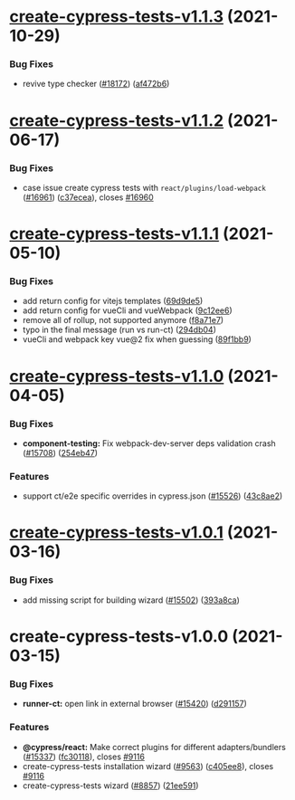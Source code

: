 # [create-cypress-tests-v1.1.3](https://github.com/cypress-io/cypress/compare/create-cypress-tests-v1.1.2...create-cypress-tests-v1.1.3) (2021-10-29)


### Bug Fixes

* revive type checker ([#18172](https://github.com/cypress-io/cypress/issues/18172)) ([af472b6](https://github.com/cypress-io/cypress/commit/af472b6419ecb2aec1abdb09df99b2fa5f56e033))

# [create-cypress-tests-v1.1.2](https://github.com/cypress-io/cypress/compare/create-cypress-tests-v1.1.1...create-cypress-tests-v1.1.2) (2021-06-17)


### Bug Fixes

* case issue create cypress tests with `react/plugins/load-webpack` ([#16961](https://github.com/cypress-io/cypress/issues/16961)) ([c37ecea](https://github.com/cypress-io/cypress/commit/c37ecea3ca462015637515b331d1c9828ac1ed29)), closes [#16960](https://github.com/cypress-io/cypress/issues/16960)

# [create-cypress-tests-v1.1.1](https://github.com/cypress-io/cypress/compare/create-cypress-tests-v1.1.0...create-cypress-tests-v1.1.1) (2021-05-10)


### Bug Fixes

* add return config for vitejs templates ([69d9de5](https://github.com/cypress-io/cypress/commit/69d9de581a03dce8e3535917a4cdcea8fa4eb6e9))
* add return config for vueCli and vueWebpack ([9c12ee6](https://github.com/cypress-io/cypress/commit/9c12ee6d8467c65414ab2d413a9c45b2bbec64e9))
* remove all of rollup, not supported anymore ([f8a71e7](https://github.com/cypress-io/cypress/commit/f8a71e75ae8208dc628d342cb1054c12f98338e9))
* typo in the final message (run vs run-ct) ([294db04](https://github.com/cypress-io/cypress/commit/294db04f042dba86b69bb15d847c80a2c4202e80))
* vueCli and webpack key vue@2 fix when guessing ([89f1bb9](https://github.com/cypress-io/cypress/commit/89f1bb9bc6bd987fbf6679a9d955c3587e69aa61))

# [create-cypress-tests-v1.1.0](https://github.com/cypress-io/cypress/compare/create-cypress-tests-v1.0.1...create-cypress-tests-v1.1.0) (2021-04-05)


### Bug Fixes

* **component-testing:** Fix webpack-dev-server deps validation crash ([#15708](https://github.com/cypress-io/cypress/issues/15708)) ([254eb47](https://github.com/cypress-io/cypress/commit/254eb47d91c75a9f56162e7493ab83e5be169935))


### Features

* support ct/e2e specific overrides in cypress.json ([#15526](https://github.com/cypress-io/cypress/issues/15526)) ([43c8ae2](https://github.com/cypress-io/cypress/commit/43c8ae2a7c20ba70a0bb0b45b8f6a086e2782f29))

# [create-cypress-tests-v1.0.1](https://github.com/cypress-io/cypress/compare/create-cypress-tests-v1.0.0...create-cypress-tests-v1.0.1) (2021-03-16)


### Bug Fixes

* add missing script for building wizard ([#15502](https://github.com/cypress-io/cypress/issues/15502)) ([393a8ca](https://github.com/cypress-io/cypress/commit/393a8ca9cac905e0f6d8623bff889b041dd076b6))

# create-cypress-tests-v1.0.0 (2021-03-15)


### Bug Fixes

* **runner-ct:** open link in external browser ([#15420](https://github.com/cypress-io/cypress/issues/15420)) ([d291157](https://github.com/cypress-io/cypress/commit/d291157f07ffebe961527fdd85c7ec51056801e7))


### Features

* **@cypress/react:** Make correct plugins for different adapters/bundlers ([#15337](https://github.com/cypress-io/cypress/issues/15337)) ([fc30118](https://github.com/cypress-io/cypress/commit/fc301182523f0a645bfb17ea3b541644b9732dd0)), closes [#9116](https://github.com/cypress-io/cypress/issues/9116)
* create-cypress-tests installation wizard ([#9563](https://github.com/cypress-io/cypress/issues/9563)) ([c405ee8](https://github.com/cypress-io/cypress/commit/c405ee89ef5321df6151fdeec1e917ac952c0d38)), closes [#9116](https://github.com/cypress-io/cypress/issues/9116)
* create-cypress-tests wizard ([#8857](https://github.com/cypress-io/cypress/issues/8857)) ([21ee591](https://github.com/cypress-io/cypress/commit/21ee591d1e9c4083a0c67f2062ced92708c0cedd))
